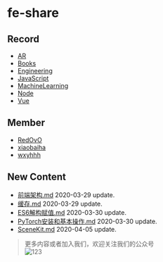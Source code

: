 
# fe-share

<!-- RECORD-START -->
## Record
* [AR](https://github.com/fff455/fe-share/tree/master/AR)
* [Books](https://github.com/fff455/fe-share/tree/master/Books)
* [Engineering](https://github.com/fff455/fe-share/tree/master/Engineering)
* [JavaScript](https://github.com/fff455/fe-share/tree/master/JavaScript)
* [MachineLearning](https://github.com/fff455/fe-share/tree/master/MachineLearning)
* [Node](https://github.com/fff455/fe-share/tree/master/Node)
* [Vue](https://github.com/fff455/fe-share/tree/master/Vue)
<!-- RECORD-END -->

<!-- MEMBER-START -->
## Member
* [RedOvO](https://github.com/RedOvO)
* [xiaobaiha](https://github.com/xiaobaiha)
* [wxyhhh](https://github.com/wxyhhh)
<!-- MEMBER-END -->

<!-- NEW CONTENT-START -->
## New Content
* [前端架构.md](https://github.com/fff455/fe-share/tree/master/Engineering/前端架构.md) 2020-03-29 update.
* [缓存.md](https://github.com/fff455/fe-share/tree/master/Engineering/缓存.md) 2020-03-29 update.
* [ES6解构赋值.md](https://github.com/fff455/fe-share/tree/master/JavaScript/ES6解构赋值.md) 2020-03-30 update.
* [PyTorch安装和基本操作.md](https://github.com/fff455/fe-share/tree/master/MachineLearning/PyTorch安装和基本操作.md) 2020-03-30 update.
* [SceneKit.md](https://github.com/fff455/fe-share/tree/master/AR/SceneKit.md) 2020-04-05 update.
<!-- NEW CONTENT-END -->

> 更多内容或者加入我们，欢迎关注我们的公众号  
> ![123](./Books/image/gzh.png)

